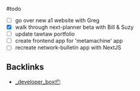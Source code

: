 #todo 
- [ ] go over new a1 website with Greg
- [x] walk through next-planner beta with Bill & Suzy
- [ ] update tawtaw portfolio
- [ ] create frontend app for 'metamachine' app
- [ ] recreate network-bulletin app with NextJS

## Backlinks
- [_developer_box📦](📁developer/_developer_box📦.md)